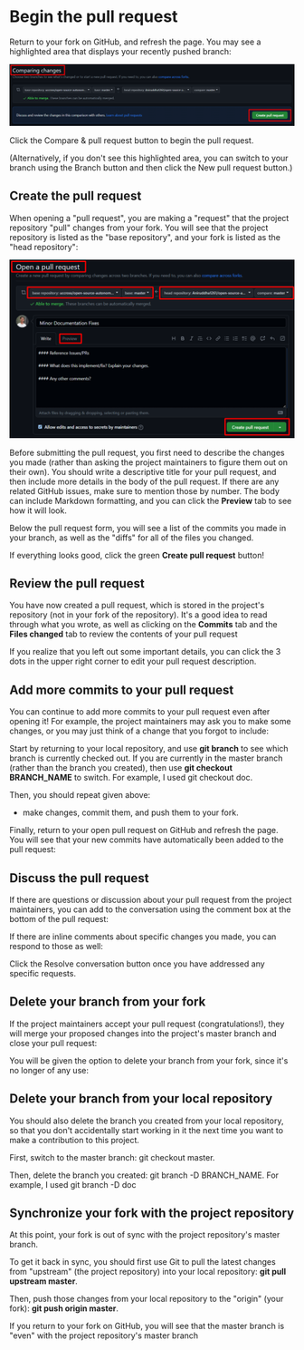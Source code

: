 # Begin the pull request

Return to your fork on GitHub, and refresh the page. You may see a highlighted area that displays your recently pushed branch:

![Begin Pull Request](../../assets/images/contribute/code/CompareChanges.png)

Click the Compare & pull request button to begin the pull request.

(Alternatively, if you don't see this highlighted area, you can switch to your branch using the Branch button and then click the New pull request button.)

## Create the pull request

When opening a "pull request", you are making a "request" that the project repository "pull" changes from your fork. You will see that the project repository is listed as the "base repository", and your fork is listed as the "head repository":

![Pull Request](../../assets/images/contribute/code/PullRequest.png)

Before submitting the pull request, you first need to describe the changes you made (rather than asking the project maintainers to figure them out on their own). You should write a descriptive title for your pull request, and then include more details in the body of the pull request. If there are any related GitHub issues, make sure to mention those by number. The body can include Markdown formatting, and you can click the **Preview** tab to see how it will look.

Below the pull request form, you will see a list of the commits you made in your branch, as well as the "diffs" for all of the files you changed.

If everything looks good, click the green **Create pull request** button!

## Review the pull request

You have now created a pull request, which is stored in the project's repository (not in your fork of the repository). It's a good idea to read through what you wrote, as well as clicking on the **Commits** tab and the **Files changed** tab to review the contents of your pull request

If you realize that you left out some important details, you can click the 3 dots in the upper right corner to edit your pull request description.

## Add more commits to your pull request

You can continue to add more commits to your pull request even after opening it! For example, the project maintainers may ask you to make some changes, or you may just think of a change that you forgot to include:

Start by returning to your local repository, and use **git branch** to see which branch is currently checked out. If you are currently in the master branch (rather than the branch you created), then use **git checkout BRANCH_NAME** to switch. For example, I used git checkout doc.

Then, you should repeat given above:

- make changes, commit them, and push them to your fork.

Finally, return to your open pull request on GitHub and refresh the page. You will see that your new commits have automatically been added to the pull request:

## Discuss the pull request

If there are questions or discussion about your pull request from the project maintainers, you can add to the conversation using the comment box at the bottom of the pull request:

If there are inline comments about specific changes you made, you can respond to those as well:

Click the Resolve conversation button once you have addressed any specific requests.

## Delete your branch from your fork

If the project maintainers accept your pull request (congratulations!), they will merge your proposed changes into the project's master branch and close your pull request:

You will be given the option to delete your branch from your fork, since it's no longer of any use:

## Delete your branch from your local repository

You should also delete the branch you created from your local repository, so that you don't accidentally start working in it the next time you want to make a contribution to this project.

First, switch to the master branch: git checkout master.

Then, delete the branch you created: git branch -D BRANCH_NAME. For example, I used git branch -D doc

## Synchronize your fork with the project repository

At this point, your fork is out of sync with the project repository's master branch.

To get it back in sync, you should first use Git to pull the latest changes from "upstream" (the project repository) into your local repository: **git pull upstream master**.

Then, push those changes from your local repository to the "origin" (your fork): **git push origin master**.

If you return to your fork on GitHub, you will see that the master branch is "even" with the project repository's master branch
